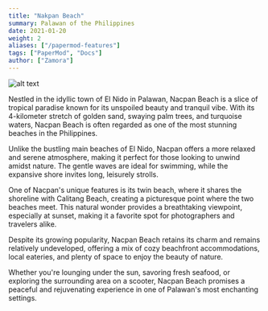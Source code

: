 ```yaml
---
title: "Nakpan Beach"
summary: Palawan of the Philippines
date: 2021-01-20
weight: 2
aliases: ["/papermod-features"]
tags: ["PaperMod", "Docs"]
author: ["Zamora"]
---
```

![alt text](/Nakpan.jpg)

Nestled in the idyllic town of El Nido in Palawan, Nacpan Beach is a slice of tropical paradise known for its unspoiled beauty and tranquil vibe. With its 4-kilometer stretch of golden sand, swaying palm trees, and turquoise waters, Nacpan Beach is often regarded as one of the most stunning beaches in the Philippines.

Unlike the bustling main beaches of El Nido, Nacpan offers a more relaxed and serene atmosphere, making it perfect for those looking to unwind amidst nature. The gentle waves are ideal for swimming, while the expansive shore invites long, leisurely strolls.

One of Nacpan's unique features is its twin beach, where it shares the shoreline with Calitang Beach, creating a picturesque point where the two beaches meet. This natural wonder provides a breathtaking viewpoint, especially at sunset, making it a favorite spot for photographers and travelers alike.

Despite its growing popularity, Nacpan Beach retains its charm and remains relatively undeveloped, offering a mix of cozy beachfront accommodations, local eateries, and plenty of space to enjoy the beauty of nature.

Whether you're lounging under the sun, savoring fresh seafood, or exploring the surrounding area on a scooter, Nacpan Beach promises a peaceful and rejuvenating experience in one of Palawan's most enchanting settings.